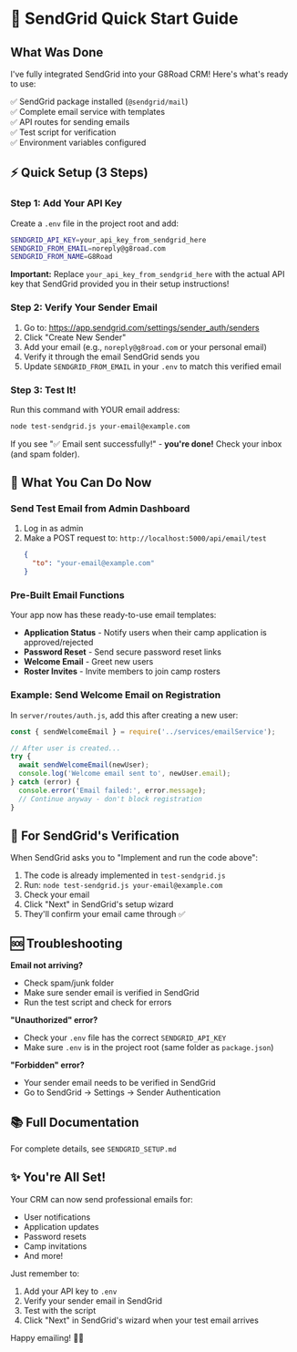 # 🚀 SendGrid Quick Start Guide

## What Was Done

I've fully integrated SendGrid into your G8Road CRM! Here's what's ready to use:

✅ SendGrid package installed (`@sendgrid/mail`)  
✅ Complete email service with templates  
✅ API routes for sending emails  
✅ Test script for verification  
✅ Environment variables configured  

## ⚡ Quick Setup (3 Steps)

### Step 1: Add Your API Key

Create a `.env` file in the project root and add:

```bash
SENDGRID_API_KEY=your_api_key_from_sendgrid_here
SENDGRID_FROM_EMAIL=noreply@g8road.com
SENDGRID_FROM_NAME=G8Road
```

**Important:** Replace `your_api_key_from_sendgrid_here` with the actual API key that SendGrid provided you in their setup instructions!

### Step 2: Verify Your Sender Email

1. Go to: https://app.sendgrid.com/settings/sender_auth/senders
2. Click "Create New Sender"
3. Add your email (e.g., `noreply@g8road.com` or your personal email)
4. Verify it through the email SendGrid sends you
5. Update `SENDGRID_FROM_EMAIL` in your `.env` to match this verified email

### Step 3: Test It!

Run this command with YOUR email address:

```bash
node test-sendgrid.js your-email@example.com
```

If you see "✅ Email sent successfully!" - **you're done!** Check your inbox (and spam folder).

## 📧 What You Can Do Now

### Send Test Email from Admin Dashboard

1. Log in as admin
2. Make a POST request to: `http://localhost:5000/api/email/test`
   ```json
   {
     "to": "your-email@example.com"
   }
   ```

### Pre-Built Email Functions

Your app now has these ready-to-use email templates:

- **Application Status** - Notify users when their camp application is approved/rejected
- **Password Reset** - Send secure password reset links
- **Welcome Email** - Greet new users
- **Roster Invites** - Invite members to join camp rosters

### Example: Send Welcome Email on Registration

In `server/routes/auth.js`, add this after creating a new user:

```javascript
const { sendWelcomeEmail } = require('../services/emailService');

// After user is created...
try {
  await sendWelcomeEmail(newUser);
  console.log('Welcome email sent to', newUser.email);
} catch (error) {
  console.error('Email failed:', error.message);
  // Continue anyway - don't block registration
}
```

## 🎯 For SendGrid's Verification

When SendGrid asks you to "Implement and run the code above":

1. The code is already implemented in `test-sendgrid.js`
2. Run: `node test-sendgrid.js your-email@example.com`
3. Check your email
4. Click "Next" in SendGrid's setup wizard
5. They'll confirm your email came through ✅

## 🆘 Troubleshooting

**Email not arriving?**
- Check spam/junk folder
- Make sure sender email is verified in SendGrid
- Run the test script and check for errors

**"Unauthorized" error?**
- Check your `.env` file has the correct `SENDGRID_API_KEY`
- Make sure `.env` is in the project root (same folder as `package.json`)

**"Forbidden" error?**
- Your sender email needs to be verified in SendGrid
- Go to SendGrid → Settings → Sender Authentication

## 📚 Full Documentation

For complete details, see `SENDGRID_SETUP.md`

## ✨ You're All Set!

Your CRM can now send professional emails for:
- User notifications
- Application updates  
- Password resets
- Camp invitations
- And more!

Just remember to:
1. Add your API key to `.env`
2. Verify your sender email in SendGrid  
3. Test with the script
4. Click "Next" in SendGrid's wizard when your test email arrives

Happy emailing! 📧🔥

